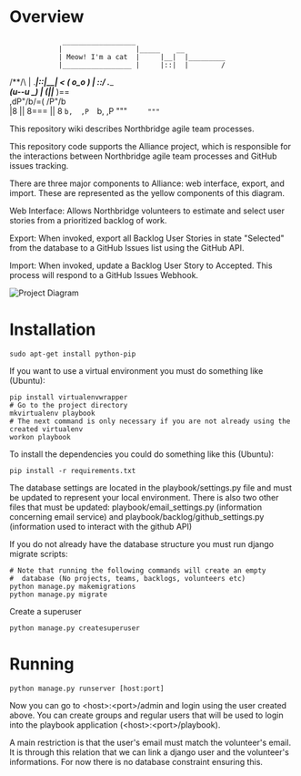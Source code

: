 Overview
========
                 __________________
                |                  |_____    __
                | Meow! I'm a cat  |     |__|  |_________
                |_________________ |     |::|  |        /
   /\**/\       |                  \.____|::|__|      <
  ( o_o  )_     |                        \::/  \._______\
   (u--u   \_)  |
    (||___   )==\
  ,dP"/b/=( /P"/b\
  |8 || 8\=== || 8
  `b,  ,P  `b,  ,P
    """`     """`

This repository wiki describes Northbridge agile team processes.

This repository code supports the Alliance project, which is responsible for the interactions between Northbridge agile team processes and GitHub issues tracking.

There are three major components to Alliance: web interface, export, and import. These are represented as the yellow components of this diagram.

Web Interface: Allows Northbridge volunteers to estimate and select user stories from a prioritized backlog of work.

Export: When invoked, export all Backlog User Stories in state "Selected" from the database to a GitHub Issues list using the GitHub API.

Import: When invoked, update a Backlog User Story to Accepted. This process will respond to a GitHub Issues Webhook.

![Project Diagram](http://northbridgetech.org/images/alliance2.jpg)

Installation
============

	sudo apt-get install python-pip

If you want to use a virtual environment you must do something like (Ubuntu):

	pip install virtualenvwrapper
	# Go to the project directory
	mkvirtualenv playbook
	# The next command is only necessary if you are not already using the created virtualenv
	workon playbook

To install the dependencies you could do something like this (Ubuntu):

	pip install -r requirements.txt

The database settings are located in the playbook/settings.py file and must be updated to represent your local environment. There is also two other files that must be updated: playbook/email_settings.py (information concerning email service) and playbook/backlog/github_settings.py (information used to interact with the github API)

If you do not already have the database structure you must run django migrate scripts:

	# Note that running the following commands will create an empty
	#  database (No projects, teams, backlogs, volunteers etc)
	python manage.py makemigrations
	python manage.py migrate

Create a superuser

	python manage.py createsuperuser

Running
=======

	python manage.py runserver [host:port]

Now you can go to \<host\>:\<port\>/admin and login using the user created above. You can create groups and regular users that will be used to login into the playbook application (\<host\>:\<port\>/playbook).

A main restriction is that the user's email must match the volunteer's email. It is through this relation that we can link a django user and the volunteer's informations. For now there is no database constraint ensuring this.
